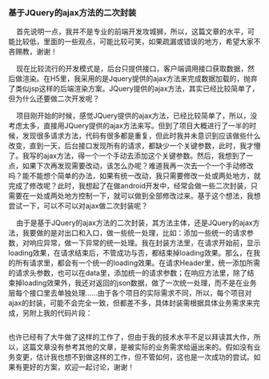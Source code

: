 <h3>基于JQuery的ajax方法的二次封装</h3>
<p>&nbsp;&nbsp;&nbsp;&nbsp;首先说明一点，我并不是专业的前端开发攻城狮，所以，这篇文章的水平，可能比较低，里面的一些观点，可能比较可笑，如果疏漏或错误的地方，希望大家不吝赐教，谢谢！</p>
<p>&nbsp;&nbsp;&nbsp;&nbsp;现在比较流行的开发模式是，后台只提供接口，客户端调用接口获取数据，然后做渲染。在H5里，我采用的是Jquery提供的ajax方法来完成数据加载的，抛弃了类似jsp这样的后端渲染方案。JQuery提供的ajax方法，其实已经比较简单了，但为什么还要做二次开发呢？</p>
<p>&nbsp;&nbsp;&nbsp;&nbsp;项目刚开始的时候，感觉JQuery提供的ajax方法，已经比较简单了，所以，没考虑太多，直接用JQuery提供的ajax方法来写。但到了项目大概进行了一半的时候，发现很多请求方法，代码有很多都是重复，但此时我并未意识到应该做些什么改变，直到一天，后台接口发现所有的请求，都缺少一个关键参数，此时，我才懵了。我写的ajax方法，得一个一个手动去添加这个关键参数。然后，我想到了一点，如果下次再发现需要改动，该怎么办呢？难道我再一次去一个一个手动修改吗？能不能想个简单的办法，如果有统一改动，我只需要修改一处或两处地方，就完成了修改呢？此时，我想起了在做android开发中，经常会做一些二次封装，只需要在一处或两处地方控制一下，就可以做到全部修改过来。基于这个想法，我想尝试一下，可以不可以对ajax做二次封装呢？</p>
<p>&nbsp;&nbsp;&nbsp;&nbsp;由于是基于JQuery的ajax方法的二次封装，其方法主体，还是JQuery的ajax方法，我要做的是对出口和入口，做一些统一处理，比如：添加一些统一的请求参数，对响应异常，做一下异常的统一处理。我在封装方法里，在请求开始前，显示loading效果，在请求结束后，不管成功与否，都结束掉loading效果。那么，在我的所有请求里，都会有一个统一的loading效果。在请求Header里，统一添加所需的请求头参数，也可以在data里，添加统一的请求参数；在响应方法里，除了结束掉loading效果外，我还对返回的json数据，做了一次统一处理，而不是在业务层每个接口里去单独处理......由于各个项目的实际需求不同，所以，每个项目对ajax的封装，可能不会完全一致，但都差不多，具体封装需根据具体业务需求来完成，另附上我的代码片段：</p>
<img src="">
<p>也许已经有了大牛做了这样的工作了，但由于我的技术水平不足以拜读其大作，所以，这篇文章没有参考其他的文章，是被实际的业务需求给逼出来的。假如没有业务变更，估计我也想不到做这样的工作，但不管如何，这也是一次成功的尝试。如果有更好的方案，欢迎一起讨论，谢谢！</p>
